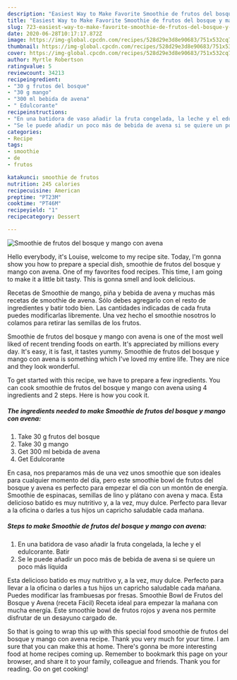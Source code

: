 ```yaml
---
description: "Easiest Way to Make Favorite Smoothie de frutos del bosque y mango con avena"
title: "Easiest Way to Make Favorite Smoothie de frutos del bosque y mango con avena"
slug: 723-easiest-way-to-make-favorite-smoothie-de-frutos-del-bosque-y-mango-con-avena
date: 2020-06-28T10:17:17.872Z
image: https://img-global.cpcdn.com/recipes/528d29e3d8e90683/751x532cq70/smoothie-de-frutos-del-bosque-y-mango-con-avena-foto-principal.jpg
thumbnail: https://img-global.cpcdn.com/recipes/528d29e3d8e90683/751x532cq70/smoothie-de-frutos-del-bosque-y-mango-con-avena-foto-principal.jpg
cover: https://img-global.cpcdn.com/recipes/528d29e3d8e90683/751x532cq70/smoothie-de-frutos-del-bosque-y-mango-con-avena-foto-principal.jpg
author: Myrtle Robertson
ratingvalue: 5
reviewcount: 34213
recipeingredient:
- "30 g frutos del bosque"
- "30 g mango"
- "300 ml bebida de avena"
- " Edulcorante"
recipeinstructions:
- "En una batidora de vaso añadir la fruta congelada, la leche y el edulcorante. Batir"
- "Se le puede añadir un poco más de bebida de avena si se quiere un poco más líquida"
categories:
- Recipe
tags:
- smoothie
- de
- frutos

katakunci: smoothie de frutos 
nutrition: 245 calories
recipecuisine: American
preptime: "PT23M"
cooktime: "PT46M"
recipeyield: "1"
recipecategory: Dessert

---
```



![Smoothie de frutos del bosque y mango con avena](https://img-global.cpcdn.com/recipes/528d29e3d8e90683/751x532cq70/smoothie-de-frutos-del-bosque-y-mango-con-avena-foto-principal.jpg)

Hello everybody, it's Louise, welcome to my recipe site. Today, I'm gonna show you how to prepare a special dish, smoothie de frutos del bosque y mango con avena. One of my favorites food recipes. This time, I am going to make it a little bit tasty. This is gonna smell and look delicious.

Recetas de Smoothie de mango, piña y bebida de avena y muchas más recetas de smoothie de avena. Sólo debes agregarlo con el resto de ingredientes y batir todo bien. Las cantidades indicadas de cada fruta puedes modificarlas libremente. Una vez hecho el smoothie nosotros lo colamos para retirar las semillas de los frutos.

Smoothie de frutos del bosque y mango con avena is one of the most well liked of recent trending foods on earth. It's appreciated by millions every day. It's easy, it is fast, it tastes yummy. Smoothie de frutos del bosque y mango con avena is something which I've loved my entire life. They are nice and they look wonderful.


To get started with this recipe, we have to prepare a few ingredients. You can cook smoothie de frutos del bosque y mango con avena using 4 ingredients and 2 steps. Here is how you cook it.

<!--inarticleads1-->

##### The ingredients needed to make Smoothie de frutos del bosque y mango con avena:

1. Take 30 g frutos del bosque
1. Take 30 g mango
1. Get 300 ml bebida de avena
1. Get  Edulcorante


En casa, nos preparamos más de una vez unos smoothie que son ideales para cualquier momento del día, pero este smoothie bowl de frutos del bosque y avena es perfecto para empezar el día con un montón de energía. Smoothie de espinacas, semillas de lino y plátano con avena y maca. Esta delicioso batido es muy nutritivo y, a la vez, muy dulce. Perfecto para llevar a la oficina o darles a tus hijos un capricho saludable cada mañana. 

<!--inarticleads2-->

##### Steps to make Smoothie de frutos del bosque y mango con avena:

1. En una batidora de vaso añadir la fruta congelada, la leche y el edulcorante. Batir
1. Se le puede añadir un poco más de bebida de avena si se quiere un poco más líquida


Esta delicioso batido es muy nutritivo y, a la vez, muy dulce. Perfecto para llevar a la oficina o darles a tus hijos un capricho saludable cada mañana. Puedes modificar las frambuesas por fresas. Smoothie Bowl de Frutos del Bosque y Avena (receta Fácil) Receta ideal para empezar la mañana con mucha energía. Este smoothie bowl de frutos rojos y avena nos permite disfrutar de un desayuno cargado de. 

So that is going to wrap this up with this special food smoothie de frutos del bosque y mango con avena recipe. Thank you very much for your time. I am sure that you can make this at home. There's gonna be more interesting food at home recipes coming up. Remember to bookmark this page on your browser, and share it to your family, colleague and friends. Thank you for reading. Go on get cooking!
